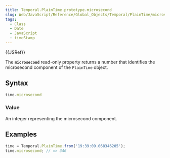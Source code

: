 ```yaml
---
title: Temporal.PlainTime.prototype.microsecond
slug: Web/JavaScript/Reference/Global_Objects/Temporal/PlainTime/microsecond
tags:
  - Class
  - Date
  - JavaScript
  - timeStamp
---
```

{{JSRef}}

<p class="summary"><span class="seoSummary">The <strong><code>microsecond</code></strong> read-only property returns a number that identifies the microsecond component of the <code>PlainTime</code> object.</span></p>

## Syntax

```js
time.microsecond
```

### Value

An integer representing the microsecond component.

## Examples

```js
time = Temporal.PlainTime.from('19:39:09.068346205');
time.microsecond; // => 346
```
